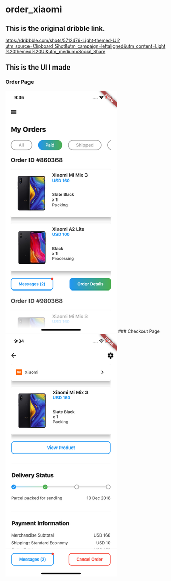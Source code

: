 # order_xiaomi

## This is the original dribble link.
https://dribbble.com/shots/5712476-Light-themed-UI?utm_source=Clipboard_Shot&utm_campaign=leftaligned&utm_content=Light%20themed%20UI&utm_medium=Social_Share

## This is the UI I made

### Order Page
<img src="https://github.com/LBroy/dribble-clone/blob/master/order_xiaomi/screenshots/OrderPage.png" width="350">
### Checkout Page
<img src="https://github.com/LBroy/dribble-clone/blob/master/order_xiaomi/screenshots/CheckoutPage.png" width="350">
